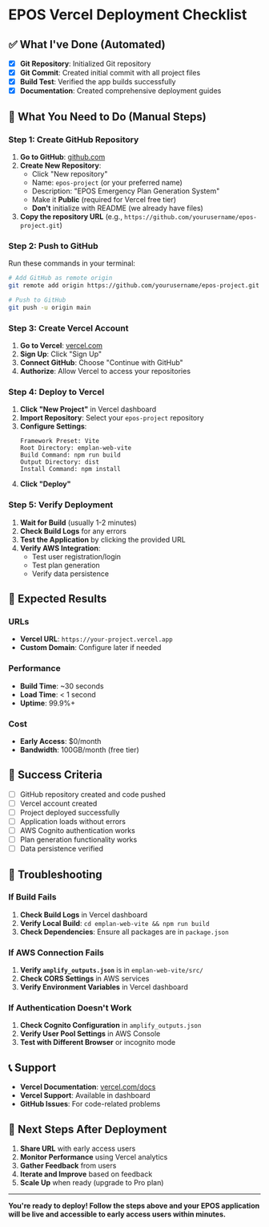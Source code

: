 # EPOS Vercel Deployment Checklist

## ✅ **What I've Done (Automated)**

- [x] **Git Repository**: Initialized Git repository
- [x] **Git Commit**: Created initial commit with all project files
- [x] **Build Test**: Verified the app builds successfully
- [x] **Documentation**: Created comprehensive deployment guides

## 🚀 **What You Need to Do (Manual Steps)**

### Step 1: Create GitHub Repository
1. **Go to GitHub**: [github.com](https://github.com)
2. **Create New Repository**:
   - Click "New repository"
   - Name: `epos-project` (or your preferred name)
   - Description: "EPOS Emergency Plan Generation System"
   - Make it **Public** (required for Vercel free tier)
   - **Don't** initialize with README (we already have files)
3. **Copy the repository URL** (e.g., `https://github.com/yourusername/epos-project.git`)

### Step 2: Push to GitHub
Run these commands in your terminal:
```bash
# Add GitHub as remote origin
git remote add origin https://github.com/yourusername/epos-project.git

# Push to GitHub
git push -u origin main
```

### Step 3: Create Vercel Account
1. **Go to Vercel**: [vercel.com](https://vercel.com)
2. **Sign Up**: Click "Sign Up"
3. **Connect GitHub**: Choose "Continue with GitHub"
4. **Authorize**: Allow Vercel to access your repositories

### Step 4: Deploy to Vercel
1. **Click "New Project"** in Vercel dashboard
2. **Import Repository**: Select your `epos-project` repository
3. **Configure Settings**:
   ```
   Framework Preset: Vite
   Root Directory: emplan-web-vite
   Build Command: npm run build
   Output Directory: dist
   Install Command: npm install
   ```
4. **Click "Deploy"**

### Step 5: Verify Deployment
1. **Wait for Build** (usually 1-2 minutes)
2. **Check Build Logs** for any errors
3. **Test the Application** by clicking the provided URL
4. **Verify AWS Integration**:
   - Test user registration/login
   - Test plan generation
   - Verify data persistence

## 🔧 **Expected Results**

### URLs
- **Vercel URL**: `https://your-project.vercel.app`
- **Custom Domain**: Configure later if needed

### Performance
- **Build Time**: ~30 seconds
- **Load Time**: < 1 second
- **Uptime**: 99.9%+

### Cost
- **Early Access**: $0/month
- **Bandwidth**: 100GB/month (free tier)

## 🎯 **Success Criteria**

- [ ] GitHub repository created and code pushed
- [ ] Vercel account created
- [ ] Project deployed successfully
- [ ] Application loads without errors
- [ ] AWS Cognito authentication works
- [ ] Plan generation functionality works
- [ ] Data persistence verified

## 🚨 **Troubleshooting**

### If Build Fails
1. **Check Build Logs** in Vercel dashboard
2. **Verify Local Build**: `cd emplan-web-vite && npm run build`
3. **Check Dependencies**: Ensure all packages are in `package.json`

### If AWS Connection Fails
1. **Verify `amplify_outputs.json`** is in `emplan-web-vite/src/`
2. **Check CORS Settings** in AWS services
3. **Verify Environment Variables** in Vercel dashboard

### If Authentication Doesn't Work
1. **Check Cognito Configuration** in `amplify_outputs.json`
2. **Verify User Pool Settings** in AWS Console
3. **Test with Different Browser** or incognito mode

## 📞 **Support**

- **Vercel Documentation**: [vercel.com/docs](https://vercel.com/docs)
- **Vercel Support**: Available in dashboard
- **GitHub Issues**: For code-related problems

## 🎉 **Next Steps After Deployment**

1. **Share URL** with early access users
2. **Monitor Performance** using Vercel analytics
3. **Gather Feedback** from users
4. **Iterate and Improve** based on feedback
5. **Scale Up** when ready (upgrade to Pro plan)

---

**You're ready to deploy! Follow the steps above and your EPOS application will be live and accessible to early access users within minutes.**
